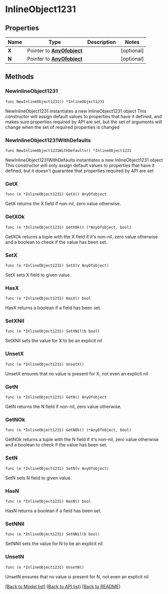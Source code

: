 # InlineObject1231

## Properties

Name | Type | Description | Notes
------------ | ------------- | ------------- | -------------
**X** | Pointer to [**AnyOfobject**](anyOf&lt;object&gt;.md) |  | [optional] 
**N** | Pointer to [**AnyOfobject**](anyOf&lt;object&gt;.md) |  | [optional] 

## Methods

### NewInlineObject1231

`func NewInlineObject1231() *InlineObject1231`

NewInlineObject1231 instantiates a new InlineObject1231 object
This constructor will assign default values to properties that have it defined,
and makes sure properties required by API are set, but the set of arguments
will change when the set of required properties is changed

### NewInlineObject1231WithDefaults

`func NewInlineObject1231WithDefaults() *InlineObject1231`

NewInlineObject1231WithDefaults instantiates a new InlineObject1231 object
This constructor will only assign default values to properties that have it defined,
but it doesn't guarantee that properties required by API are set

### GetX

`func (o *InlineObject1231) GetX() AnyOfobject`

GetX returns the X field if non-nil, zero value otherwise.

### GetXOk

`func (o *InlineObject1231) GetXOk() (*AnyOfobject, bool)`

GetXOk returns a tuple with the X field if it's non-nil, zero value otherwise
and a boolean to check if the value has been set.

### SetX

`func (o *InlineObject1231) SetX(v AnyOfobject)`

SetX sets X field to given value.

### HasX

`func (o *InlineObject1231) HasX() bool`

HasX returns a boolean if a field has been set.

### SetXNil

`func (o *InlineObject1231) SetXNil(b bool)`

 SetXNil sets the value for X to be an explicit nil

### UnsetX
`func (o *InlineObject1231) UnsetX()`

UnsetX ensures that no value is present for X, not even an explicit nil
### GetN

`func (o *InlineObject1231) GetN() AnyOfobject`

GetN returns the N field if non-nil, zero value otherwise.

### GetNOk

`func (o *InlineObject1231) GetNOk() (*AnyOfobject, bool)`

GetNOk returns a tuple with the N field if it's non-nil, zero value otherwise
and a boolean to check if the value has been set.

### SetN

`func (o *InlineObject1231) SetN(v AnyOfobject)`

SetN sets N field to given value.

### HasN

`func (o *InlineObject1231) HasN() bool`

HasN returns a boolean if a field has been set.

### SetNNil

`func (o *InlineObject1231) SetNNil(b bool)`

 SetNNil sets the value for N to be an explicit nil

### UnsetN
`func (o *InlineObject1231) UnsetN()`

UnsetN ensures that no value is present for N, not even an explicit nil

[[Back to Model list]](../README.md#documentation-for-models) [[Back to API list]](../README.md#documentation-for-api-endpoints) [[Back to README]](../README.md)


